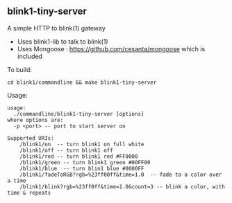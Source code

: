 
## blink1-tiny-server

A simple HTTP to blink(1) gateway

- Uses blink1-lib to talk to blink(1)
- Uses Mongoose : https://github.com/cesanta/mongoose which is included

To build:
```
cd blink1/commandline && make blink1-tiny-server
```

Usage:
```
usage:
  ./commandline/blink1-tiny-server [options]
where options are:
  -p <port> -- port to start server on

Supported URIs:
    /blink1/on  -- turn blink1 on full white
    /blink1/off -- turn blink1 off
    /blink1/red -- turn blink1 red #FF0000
    /blink1/green -- turn blink1 green #00FF00
    /blink1/blue  -- turn blin1 blue #0000FF
    /blink1/fadeToRGB?rgb=%23ff00ff&time=1.0  -- fade to a color over a time
    /blink1/blink?rgb=%23ff0ff&time=1.0&count=3 -- blink a color, with time & repeats
```
